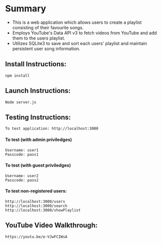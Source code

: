 # Summary
- This is a web application which allows users to create a playlist consisting of their favourite songs.
- Employs YouTube's Data API v3 to fetch videos from YouTube and add them to the users playlist.
- Utilizes SQLite3 to save and sort each users' playlist and maintain persistent user song information.

## Install Instructions:
    npm install

## Launch Instructions:
    Node server.js

## Testing Instructions:
    To test application: http://localhost:3000
    
#### To test (with admin priviledges) 
    Username: user1
    Passcode: pass1

#### To test (with guest priviledges)
    Username: user2
    Passcode: pass2

#### To test non-registered users:
    http://localhost:3000/users
    http://localhost:3000/search
    http://localhost:3000/showPlaylist

## YouTube Video Walkthrough: 
    https://youtu.be/e-VJwFCIWsA 
